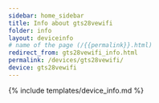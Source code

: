 ```yaml
---
sidebar: home_sidebar
title: Info about gts28vewifi
folder: info
layout: deviceinfo
# name of the page (/{{permalink}}.html)
redirect_from: gts28vewifi_info.html
permalink: /devices/gts28vewifi/
device: gts28vewifi
---
```

{% include templates/device_info.md %}
